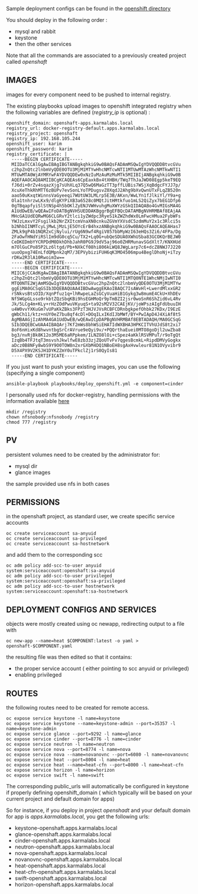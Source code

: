 
Sample deployment configs can be found in the [openshift directory](https://github.com/karmab/openshaft/tree/master/openshift)

You should deploy in the following order :

- mysql and rabbit 
- keystone
- then the other services


Note that all the commands are associated to a previously created project called *openshaft*

## IMAGES

images for every component need to be pushed to internal registry. 

The existing playbooks upload images to openshift integrated registry when the following variables are defined (*registry_ip* is optional) :

```
openshift_domain: openshaft-apps.karmalabs.local
registry_url: docker-registry-default.apps.karmalabs.local
registry_project: openshaft
registry_ip: 192.168.105.244
openshift_user: karim
openshift_password: karim
registry_certificate: |
  -----BEGIN CERTIFICATE-----
  MIIDaTCCAlGgAwIBAgIBGTANBgkqhkiG9w0BAQsFADAmMSQwIgYDVQQDDBtvcGVu
  c2hpZnQtc2lnbmVyQDE0OTU3MjM1MTYwHhcNMTcwNTI1MTUwMTAzWhcNMTkwNTI1
  MTUwMTA0WjAYMRYwFAYDVQQDEw0xNzIuMzAuMzMuMTk5MIIBIjANBgkqhkiG9w0B
  AQEFAAOCAQ8AMIIBCgKCAQEAs6CpEaxkBx4tXHBH/TWq7ThJaJWD08Egp5keT9EQ
  fJ6di+0rZv4sqazXjg7sUhXLq37Q5wQ6MaGzTT3pffLUBis7WSjXqBdgcFYJJ7p/
  XcuXeThkRhMTT6zBUPv7evSonLYoTPDugsvZ0XqdJ2Ahg9bXvQwnUTxFLqZB520n
  aao50uKxqtWinnsVaGyeeqi7WUtUW3LMLrp5E3B/AKxn/WwLYn1fJlkiYl/Y9a+g
  Ola1tnhrzwLKx9/dlgKYPiXB3a6528c0MQtJitHMtkfuo1mLS2QiZyx7bEG1Dfp6
  0gTBqapfyiSlStNSp4h5bOKlZyENJVWHvuhgMuXWYzGSkQIDAQABo4GvMIGsMA4G
  A1UdDwEB/wQEAwIFoDATBgNVHSUEDDAKBggrBgEFBQcDATAMBgNVHRMBAf8EAjAA
  MHcGA1UdEQRwMG6CLGRvY2tlci1yZWdpc3RyeS1kZWZhdWx0LmFwcHMua2FybWFs
  YWJzLmxvY2Fsgilkb2NrZXItcmVnaXN0cnkuZGVmYXVsdC5zdmMuY2x1c3Rlci5s
  b2NhbIINMTcyLjMwLjMzLjE5OYcErB4hxzANBgkqhkiG9w0BAQsFAAOCAQEAHas7
  ZMLk9gP4b1NQR2xCjNylui/rUg6N9wf4RgiV857bbMyWzI63eHQs3Zi6/4FPa/Dg
  2FaOwfHNdYiRSlIm9dG0cq5Cu/TX2+Lq0G+ubQeSDUA0XWhUSba83GCOKQrBEJW0
  CeDKEDmbYYCRPDdM0DkhDhbJahR0PG9J9dV5aj96o0ZHRMunavSGdXlt7/KNXHUd
  m7OlGuCPo85P2Lz6ltgd/Pb+NXkCf08hi806kLWQ8JWgLarp7c6+dcZ8NWJ7J220
  uuoOpxg74EnLfdQMpnk2qM7/3EPVybiziFUH6qK3MO4506mpu4BeglDhoNj+iTzy
  rDKw2R3lA10RwoimIw==
  -----END CERTIFICATE-----
  -----BEGIN CERTIFICATE-----
  MIIC6jCCAdKgAwIBAgIBATANBgkqhkiG9w0BAQsFADAmMSQwIgYDVQQDDBtvcGVu
  c2hpZnQtc2lnbmVyQDE0OTU3MjM1MTYwHhcNMTcwNTI1MTQ0NTE1WhcNMjIwNTI0
  MTQ0NTE2WjAmMSQwIgYDVQQDDBtvcGVuc2hpZnQtc2lnbmVyQDE0OTU3MjM1MTYw
  ggEiMA0GCSqGSIb3DQEBAQUAA4IBDwAwggEKAoIBAQC7IsAWvHl+LwerdMlxxGR2
  rSNkvsBtsOID/XqnPfuz1q+lhRwpeLaZsGCyVuaHiB1Gykg3w8mumE4CkU+XhDEv
  Nf5WGpGLsso9rkbtZQzSbqKBi9hsEGHMoQr9pTmBZI2jsr0woSnR6ShZid6vL4Rv
  Jk/5LCg4m+KLy+rHzZOdPwuVKyuqS+ta92sM2V32CAEjKV/joWPszAIgFdUbuuIH
  u4W0vvYXKuGm7vUPaKkZBks3FPzT3HJVJVsRCBFCDRnbgkpefOhbk27KDx/I9EzE
  gWbCh11/ktz+nUY0eZ7bu8qf4cDl+DOqILxIKdIJbMWf/BY+PwIApD4J4XiAf8t5
  AgMBAAGjIzAhMA4GA1UdDwEB/wQEAwICpDAPBgNVHRMBAf8EBTADAQH/MA0GCSqG
  SIb3DQEBCwUAA4IBAQArj7Kf2mWs8bhWSiEHATIdWXBHA3HPKCITVhUJdS8t2xi7
  8oF6nHixKd8hwvntbgSrCrAVrue9eQyi9v/+PQQrthaEuei0MTO8goDjl2uwZba8
  bg3/nvRjBk8K12o3M5ME6aRPpkem/ILNZO8lOi+cSpez4aKklRSVMPuT/r9oTgQt
  IzqBb4TFJtqT3msvshJkwlfwE8zb33zjZQoUTvFv7qgesBcmkL+RipdDMVyGogkx
  aDcz0B8NFy8wbS9Y9O0TOW8n2xrGXbM4DQ1NBoEH8sgAxHvwleur81N1OVyvibr9
  D5X4PX9V2KSJH1DYKZZmY0uTPkclZj1rS0QyIs81
  -----END CERTIFICATE-----
```

If you just want to push your existing images, you can use the following (specifying a single component)

```
ansible-playbook playbooks/deploy_openshift.yml -e component=cinder
```

I personally used nfs for docker-registry, handling permissions with the information available [here](https://access.redhat.com/solutions/2091541)

```
mkdir /registry
chown nfsnobody:nfsnobody /registry
chmod 777 /registry
```

## PV

persistent volumes need to be created by the administrator for:

- mysql dir
- glance images

the sample provided use nfs in both cases

## PERMISSIONS

in the openshaft project, as standard user, we create specific service accounts

```
oc create serviceaccount sa-anyuid
oc create serviceaccount sa-privileged
oc create serviceaccount sa-hostnetwork
```

and add them to the corresponding scc

```
oc adm policy add-scc-to-user anyuid system:serviceaccount:openshaft:sa-anyuid
oc adm policy add-scc-to-user privileged system:serviceaccount:openshaft:sa-privileged
oc adm policy add-scc-to-user hostnetwork system:serviceaccount:openshaft:sa-hostnetwork
```

## DEPLOYMENT CONFIGS AND SERVICES

objects were mostly created using oc newapp, redirecting output to a file with

```
oc new-app --name=heat $COMPONENT:latest -o yaml > openshaft-$COMPONENT.yaml
```

the resulting file was then edited so that it contains:

- the proper service account ( either pointing to scc anyuid or privileged)
- enabling privileged

## ROUTES

the following routes need to be created for remote access. 

```
oc expose service keystone -l name=keystone
oc expose service keystone --name=keystone-admin --port=35357 -l name=keystone-admin
oc expose service glance --port=9292 -l name=glance
oc expose service cinder --port=8776 -l name=cinder
oc expose service neutron -l name=neutron
oc expose service nova --port=8774 -l name=nova
oc expose service nova --name=novanovnc --port=6080 -l name=novanovnc
oc expose service heat --port=8004 -l name=heat
oc expose service heat --name=heat-cfn --port=8000 -l name=heat-cfn
oc expose service horizon -l name=horizon
oc expose service swift -l name=swift
```

The corresponding public\_urls will automatically be configured in keystone if properly defining openshift_domain ( which typically will be based on your current project and default domain for apps)

So for instance, if you deploy in project *openshadt* and your default domain for app is *apps.karmalabs.local*, you get the following urls:

- keystone-openshaft.apps.karmalabs.local
- glance-openshaft.apps.karmalabs.local
- cinder-openshaft.apps.karmalabs.local
- neutron-openshaft.apps.karmalabs.local
- nova-openshaft.apps.karmalabs.local
- novanovnc-openshaft.apps.karmalabs.local
- heat-openshaft.apps.karmalabs.local
- heat-cfn-openshaft.apps.karmalabs.local
- swift-openshaft.apps.karmalabs.local
- horizon-openshaft.apps.karmalabs.local
